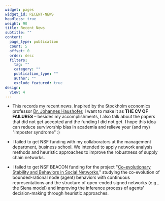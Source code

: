```yaml
---
widget: pages
widget_id: RECENT-NEWS
headless: true
weight: 90
title: Recent News
subtitle: ""
content:
  page_type: publication
  count: 5
  offset: 0
  order: desc
  filters:
    tag: ""
    category: ""
    publication_type: ""
    author: ""
    exclude_featured: true
design:
  view: 4
---
```

* This records my recent news. Inspired by the Stockholm economics professor [Dr. Johannes Haushofer](https://www.uni-goettingen.de/de/document/download/bed2706fd34e29822004dbe29cd00bb5.pdf/Johannes_Haushofer_CV_of_Failures%5B1%5D.pdf), I want to make it as **THE CV OF FAILURES** – besides my accomplishments, I also talk about the papers that did not get accepted and the funding I did not get. I hope this idea can reduce survivorship bias in academia and relieve your (and my) "imposter syndrome" :)


* I failed to get NSF funding with my collaborators at the management department, business school. We intended to apply network analysis methods and heuristic approaches to improve the robustness of supply chain networks.


* I failed to get NSF BEACON funding for the project "[Co-evolutionary Stability and Behaviors in Social Networks](https://www.dropbox.com/s/0hzj22s53ca9oqi/NEAL_BANZHAF_BEACON11.pdf?dl=0)," studying the co-evolution of bounded-rational node (agent) behaviors with continuous representations and the structure of open-ended signed networks (e.g., the Siena model) and improving the inference process of agents' decision-making through heuristic approaches.